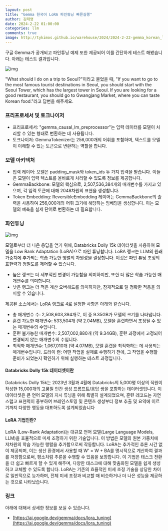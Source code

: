 ```yaml
---
layout: post
title: "Gemma 한국어 LoRA 파인튜닝 빠른실행"
author: 김태영
date: 2024-2-22 01:00:00
categories: llm
comments: true
image: http://tykimos.github.io/warehouse/2024/2024-2-22-gemma_korean_lora_fine_tuning_fast_execute_title_1.png
---
```

 
구글 Gemma가 공개되고 파인튜닝 예제 또한 제공되어 이를 간단하게 테스트 해봤습니다. 아래는 테스트 결과입니다. 

![img](http://tykimos.github.io/warehouse/2024/2024-2-22-gemma_lora_fine_tuning_fast_execute_1.png)

"What should I do on a trip to Seoul?"이라고 물었을 때, "If you want to go to the most famous tourist destinations in Seoul, you should start with the Seoul Tower, which has the largest tower in Seoul. If you are looking for a good restaurant, you should go to Gwangjang Market, where you can taste Korean food."라고 답변을 해주세요.

### 프리프로세서 및 토크나이저

- 프리프로세서: "gemma_causal_lm_preprocessor"는 입력 데이터를 모델이 처리할 수 있는 형태로 변환하는 데 사용됩니다.
- 토크나이저: GemmaTokenizer는 256,000개의 어휘를 포함하며, 텍스트를 모델이 이해할 수 있는 토큰으로 변환하는 역할을 합니다.

### 모델 아키텍처

- 입력 레이어: 모델은 padding_mask와 token_ids 두 가지 입력을 받습니다. 이들은 모델이 입력 텍스트를 올바르게 처리할 수 있도록 정보를 제공합니다.
- GemmaBackbone: 모델의 핵심으로, 2,507,536,384개의 매개변수를 가지고 있으며, 각 입력 토큰에 대해 2048차원의 표현을 생성합니다.
- Token Embedding: ReversibleEmbedding 레이어는 GemmaBackbone의 출력을 사용하여 256,000개의 어휘 크기에 해당하는 임베딩을 생성합니다. 이는 모델의 예측을 실제 단어로 변환하는 데 필요합니다.

### 파인튜닝

![img](http://tykimos.github.io/warehouse/2024/2024-2-22-gemma_lora_fine_tuning_fast_execute_2.png)

모델로부터 더 나은 응답을 얻기 위해, Databricks Dolly 15k 데이터셋을 사용하여 모델을 Low Rank Adaptation (LoRA)으로 파인 튜닝합니다. LoRA 랭크는 LLM의 원래 가중치에 추가되는 학습 가능한 행렬의 차원성을 결정합니다. 이것은 파인 튜닝 조정의 표현력과 정밀도를 제어할 수 있습니다. 

- 높은 랭크는 더 세부적인 변경이 가능함을 의미하지만, 또한 더 많은 학습 가능한 매개변수를 의미합니다.
- 낮은 랭크는 더 적은 계산 오버헤드를 의미하지만, 잠재적으로 덜 정확한 적응을 의미할 수 있습니다.

제공된 소스에서는 LoRA 랭크로 4로 설정한 사항은 아래와 같습니다.

- 총 매개변수 수: 2,508,603,394개로, 이 중 9.35GB가 모델의 크기를 나타냅니다.
- 훈련 가능한 매개변수: 533,504개 (약 2.04MB), 모델을 훈련하면서 조정될 수 있는 매개변수의 수입니다.
- 훈련 불가능한 매개변수: 2,507,002,880개 (약 9.34GB), 훈련 과정에서 고정되어 변경되지 않는 매개변수의 수입니다.
- 최적화 매개변수: 1,067,010개 (약 4.07MB), 모델 훈련을 최적화하는 데 사용되는 매개변수입니다.
드라이 런: 어떤 작업을 실제로 수행하기 전에, 그 작업을 수행할 준비가 되었는지 확인하기 위해 실행하는 테스트 과정입니다.

#### Databricks Dolly 15k 데이터셋이란

Databricks Dolly 15k는 2023년 3월과 4월에 Databricks의 5,000명 이상의 직원이 작성한 15,000개의 고품질 인간 생성 프롬프트/응답 쌍을 포함하는 데이터셋입니다. 이 데이터셋은 큰 언어 모델의 지시 튜닝을 위해 특별히 설계되었으며, 훈련 레코드는 자연스럽고 표현력이 풍부하여 브레인스토밍 및 콘텐츠 생성부터 정보 추출 및 요약에 이르기까지 다양한 행동을 대표하도록 설계되었습니다

#### LoRA 기법인란?

LoRA (Low-Rank Adaptation)는 대규모 언어 모델(Large Language Models, LLM)을 효율적으로 미세 조정하기 위한 기술입니다. 이 방법은 모델의 원본 가중치에 저차원의 학습 가능한 행렬을 추가함으로써 작동합니다. LoRA는 추가적인 추론 시간 없이 제공되며, 이는 생산 환경에서 사용할 때 W' = W + BA를 명시적으로 계산하여 결과를 저장함으로써, 평소처럼 추론을 수행할 수 있음을 보장합니다. 이 기법은 태스크 전환을 더 쉽고 빠르게 할 수 있게 해주며, 다양한 태스크에 대해 맞춤화된 모델을 쉽게 생성하고 교체할 수 있도록 합니다. LoRA는 기존의 효율적인 미세 조정 기술을 상당한 차이로 일반적으로 능가하며, 전체 미세 조정과 비교할 때 비슷하거나 더 나은 성능을 제공하는 것으로 나타났습니다.

### 링크

아래에 대해서 상세한 정보를 보실 수 있습니다.

* [https://ai.google.dev/gemma/docs/lora_tuning](https://ai.google.dev/gemma/docs/lora_tuning)